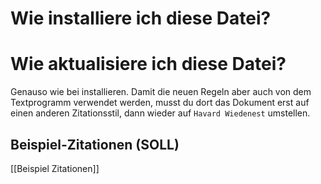 # Wie installiere ich diese Datei?

# Wie aktualisiere ich diese Datei?

Genauso wie bei installieren. Damit die neuen Regeln aber auch von dem Textprogramm verwendet werden, musst du dort das Dokument erst auf einen anderen Zitationsstil, dann wieder auf `Havard Wiedenest` umstellen.

## Beispiel-Zitationen (SOLL)

[[Beispiel Zitationen]]

